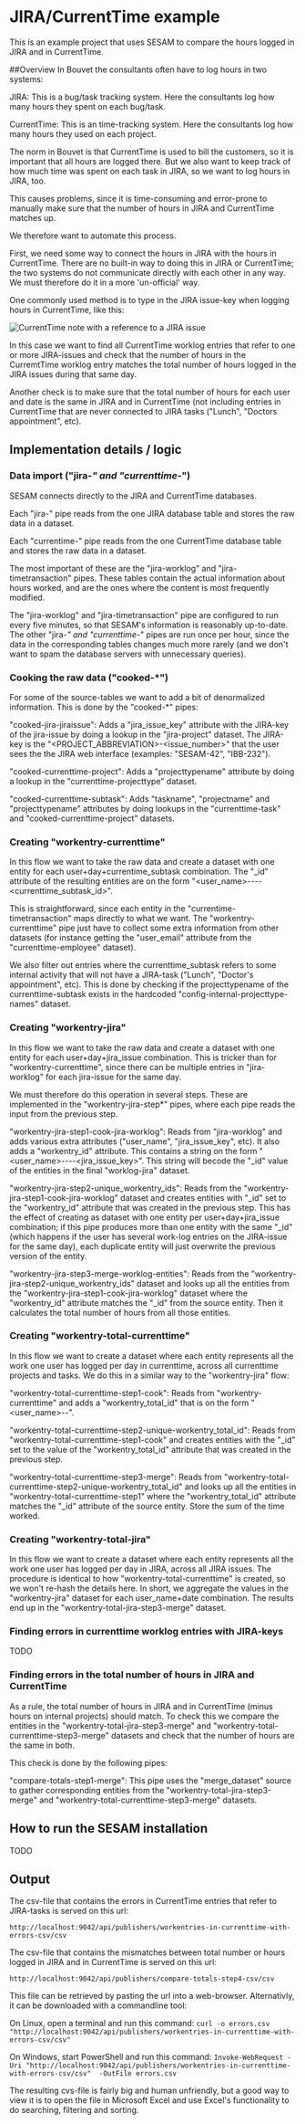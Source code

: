 # JIRA/CurrentTime example

This is an example project that uses SESAM to compare the hours logged in JIRA and in CurrentTime.

##Overview
In Bouvet the consultants often have to log hours in two systems:

JIRA:
This is a bug/task tracking system. Here the consultants log how many hours they spent on each bug/task.

CurrentTime:
This is an time-tracking system. Here the consultants log how many hours they used on each project. 

The norm in Bouvet is that CurrentTime is used to bill the customers, so it is important that all 
hours are logged there. But we also want to keep track of how much time was spent on each task in 
JIRA, so we want to log hours in JIRA, too.

This causes problems, since it is time-consuming and error-prone to manually make sure that the 
number of hours in JIRA and CurrentTime matches up.

We therefore want to automate this process.
 
First, we need some way to connect the hours in JIRA with the hours in CurrentTime. There are no 
built-in way to doing this in JIRA or CurrentTime; the two systems do not communicate directly with 
each other in any way. We must therefore do it in a more 'un-official' way. 

One commonly used method is to type in the JIRA issue-key when logging hours in CurrentTime, like this:

![CurrentTime note with a reference to a JIRA issue](currentime_note_with_jira_issue_key.png)

In this case we want to find all CurrentTime worklog entries that refer to one or
more JIRA-issues and check that the number of hours in the CurremtTime worklog entry matches the 
total number of hours logged in the JIRA issues during that same day.
  
  
Another check is to make sure that the total number of hours for each user and date is the same
in JIRA and in CurrentTime (not including entries in CurrentTime that are never connected to JIRA
tasks ("Lunch", "Doctors appointment", etc).

  

## Implementation details / logic

### Data import ("jira-*" and "currenttime-*")

SESAM connects directly to the JIRA and CurrentTime databases. 

Each "jira-<tablename>" pipe reads from the one JIRA database table and stores the raw data in a dataset.

Each "currentime-<tablename>" pipe reads from the one CurrentTime database table and stores the raw data in a dataset. 

The most important of these are the "jira-worklog" and "jira-timetransaction" pipes. These tables contain 
the actual information about hours worked, and are the ones where the content is most frequently modified.

The "jira-worklog" and "jira-timetransaction" pipe are configured to run every five minutes, so that 
SESAM's information is reasonably up-to-date. The other "jira-*" and "currenttime-*" pipes are run once 
per hour, since the data in the corresponding tables changes much more rarely (and we don't want to
spam the database servers with unnecessary queries). 

### Cooking the raw data ("cooked-*")

For some of the source-tables we want to add a bit of denormalized information. This is done by the
"cooked-*" pipes:

"cooked-jira-jiraissue": 
Adds a "jira_issue_key" attribute with the JIRA-key of the jira-issue by doing a lookup in the "jira-project"
dataset. The JIRA-key is the "<PROJECT_ABBREVIATION>-<issue_number>" that the user sees the the 
JIRA web interface (examples: "SESAM-42", "IBB-232").

"cooked-currenttime-project":
Adds a "projecttypename" attribute by doing a lookup in the "currenttime-projecttype" dataset.

"cooked-currenttime-subtask":
Adds "taskname", "projectname" and "projecttypename" attributes by doing lookups in the 
"currenttime-task" and "cooked-currenttime-project" datasets.


### Creating "workentry-currenttime"
 
In this flow we want to take the raw data and create a dataset with one entity for each user+day+currentime_subtask
combination. The "_id" attribute of the resulting entities are on the form "<user_name>--<date>--<currenttime_subtask_id>".

This is straightforward, since each entity in the "currentime-timetransaction" maps directly to what
we want. The "workentry-currenttime" pipe just have to collect some extra information from other datasets 
(for instance getting the "user_email" attribute from the "currenttime-employee" dataset). 

We also filter out entries where the currenttime_subtask refers to some internal activity that will not have a 
JIRA-task ("Lunch", "Doctor's appointment", etc). This is done by checking if the projecttypename of the
currenttime-subtask exists in the hardcoded "config-internal-projecttype-names" dataset.


### Creating "workentry-jira"

In this flow we want to take the raw data and create a dataset with one entity for each user+day+jira_issue
combination. This is tricker than for "workentry-currenttime", since there can be multiple entries in 
"jira-worklog" for each jira-issue for the same day.

We must therefore do this operation in several steps. These are implemented in the "workentry-jira-step*"
pipes, where each pipe reads the input from the previous step.

"workentry-jira-step1-cook-jira-worklog":
Reads from "jira-worklog" and adds various extra attributes ("user_name", "jira_issue_key", etc).
It also adds a "workentry_id" attribute. This contains a string on the form "<user_name>--<date>--<jira_issue_key>". 
This string will becode the "_id" value of the entities in the final "worklog-jira" dataset.

"workentry-jira-step2-unique_workentry_ids":
Reads from the "workentry-jira-step1-cook-jira-worklog" dataset and creates entities with "_id" set 
to the "workentry_id" attribute that was created in the previous step. This has the effect of creating 
as dataset with one entity per user+day+jira_issue combination; if this pipe produces more than one
entity with the same "_id" (which happens if the user has several work-log entries on the JIRA-issue for
the same day), each duplicate entity will just overwrite the previous version of the entity.
  
"workentry-jira-step3-merge-worklog-entities":
Reads from the "workentry-jira-step2-unique_workentry_ids" dataset and looks up all the entities from 
the "workentry-jira-step1-cook-jira-worklog" dataset where the "workentry_id" attribute matches the
"_id" from the source entity. Then it calculates the total number of hours from all those entities.


### Creating "workentry-total-currenttime"

In this flow we want to create a dataset where each entity represents all the work one user has logged
per day in currenttime, across all currenttime projects and tasks. We do this in a similar way to the
"workentry-jira" flow:

"workentry-total-currenttime-step1-cook":
Reads from "workentry-currenttime" and adds a "workentry_total_id" that is on the form "<user_name>--<date>". 

"workentry-total-currenttime-step2-unique-workentry_total_id":
Reads from "workentry-total-currenttime-step1-cook" and creates entities with the "_id" set to the value
of the "workentry_total_id" attribute that was created in the previous step.

"workentry-total-currenttime-step3-merge":
Reads from "workentry-total-currenttime-step2-unique-workentry_total_id" and looks up all the entities in
"workentry-total-currenttime-step1" where the "workentry_total_id" attribute matches the "_id" attribute 
of the source entity. Store the sum of the time worked.


### Creating "workentry-total-jira"

In this flow we want to create a dataset where each entity represents all the work one user has logged
per day in JIRA, across all JIRA issues. The procedure is identical to how "workentry-total-currenttime"
is created, so we won't re-hash the details here. In short, we aggregate the values in the "workentry-jira"
dataset for each user_name+date combination. The results end up in the "workentry-total-jira-step3-merge"
dataset.


### Finding errors in currenttime worklog entries with JIRA-keys

TODO

### Finding errors in the total number of hours in JIRA and CurrentTime

As a rule, the total number of hours in JIRA and in CurrentTime (minus hours on internal projects) should match.
To check this we compare the entities in the "workentry-total-jira-step3-merge" and "workentry-total-currenttime-step3-merge"
datasets and check that the number of hours are the same in both. 

This check is done by the following pipes:

"compare-totals-step1-merge":
This pipe uses the "merge_dataset" source to gather corresponding entities from the 
"workentry-total-jira-step3-merge" and "workentry-total-currenttime-step3-merge"
datasets. 



## How to run the SESAM installation

TODO

## Output

The csv-file that contains the errors in CurrentTime entries that refer to JIRA-tasks is served on this url: 

  `http://localhost:9042/api/publishers/workentries-in-currenttime-with-errors-csv/csv`



The csv-file that contains the mismatches between total number or hours logged in JIRA and in CurrentTime
is served on this url: 

  `http://localhost:9042/api/publishers/compare-totals-step4-csv/csv`


This file can be retrieved by pasting the url into a web-browser. Alternativly, it can be downloaded with a commandline tool:

On Linux, open a terminal and run this command:
   `curl -o errors.csv "http://localhost:9042/api/publishers/workentries-in-currenttime-with-errors-csv/csv"`

On Windows, start PowerShell and run this command: 
  `Invoke-WebRequest -Uri "http://localhost:9042/api/publishers/workentries-in-currenttime-with-errors-csv/csv"  -OutFile errors.csv`

  
The resulting cvs-file is fairly big and human unfriendly, but a good way to view it is to open the file in Microsoft Excel and
use Excel's functionality to do searching, filtering and sorting.  




